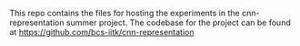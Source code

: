 This repo contains the files for hosting the experiments in the cnn-representation summer project. The codebase for the project can be found at https://github.com/bcs-iitk/cnn-representation
